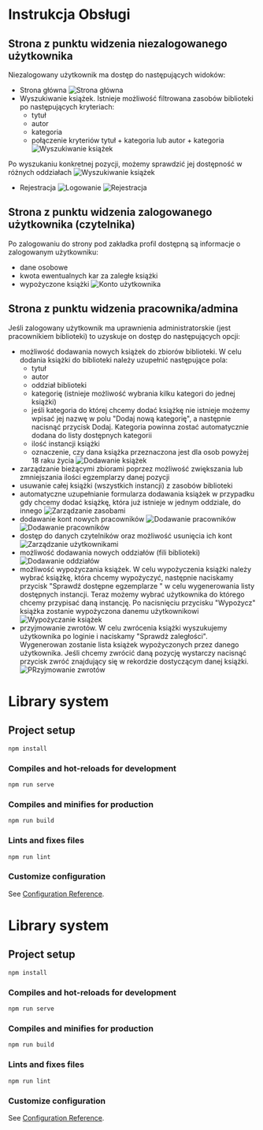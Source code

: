 
# Instrukcja Obsługi 

## Strona z punktu widzenia niezalogowanego użytkownika

Niezalogowany użytkownik ma dostęp do następujących widoków:
- Strona główna
![Strona główna](./images_readme/13.PNG)
- Wyszukiwanie książek. Istnieje możliwość filtrowana zasobów biblioteki po następujących kryteriach:
  - tytuł
  - autor
  - kategoria
  - połączenie kryteriów tytuł + kategoria lub autor + kategoria 
![Wyszukiwanie książek](./images_readme/1.PNG)

Po wyszukaniu konkretnej pozycji, możemy sprawdzić jej dostępność w różnych oddziałach
![Wyszukiwanie książek](./images_readme/14.PNG)
- Rejestracja
![Logowanie](./images_readme/2.PNG)
![Rejestracja](./images_readme/3.PNG)



## Strona z punktu widzenia zalogowanego użytkownika (czytelnika)

Po zalogowaniu do strony pod zakładka profil dostępną są informacje o zalogowanym użytkowniku:
- dane osobowe
- kwota ewentualnych kar za zaległe książki
- wypożyczone książki
![Konto użytkownika](./images_readme/12.PNG)



## Strona z punktu widzenia pracownika/admina
Jeśli zalogowany użytkownik ma uprawnienia administratorskie (jest pracownikiem biblioteki) to uzyskuje on dostęp do następujących opcji:
- możliwość dodawania nowych książek do zbiorów biblioteki. W celu dodania książki do biblioteki należy uzupełnić następujące pola:
  - tytuł
  - autor
  - oddział biblioteki
  - kategorię (istnieje możliwość wybrania kilku kategori do jednej książki)
  - jeśli kategoria do której chcemy dodać książkę nie istnieje możemy wpisać jej nazwę w polu "Dodaj nową kategorię", a następnie nacisnąć przycisk Dodaj. Kategoria powinna zostać automatycznie dodana do listy dostępnych kategorii
  - ilość instancji książki
  - oznaczenie, czy dana książka przeznaczona jest dla osob powyżej 18 raku życia
![Dodawanie książek](./images_readme/4.PNG)
- zarządzanie bieżącymi zbiorami poprzez możliwość zwiększania lub zmniejszania ilości egzemplarzy danej pozycji
- usuwanie całej książki (wszystkich instancji) z zasobów biblioteki
- automatyczne uzupełnianie formularza dodawania książek w przypadku gdy chcemy dodać książkę, która już istnieje w jednym oddziale, do innego
![Zarządzanie zasobami](./images_readme/5.PNG)
- dodawanie kont nowych pracowników
![Dodawanie pracowników](./images_readme/6.PNG)
![Dodawanie pracowników](./images_readme/7.PNG)
- dostęp do danych czytelników oraz możliwość usunięcia ich kont
![Zarządzanie użytkownikami](./images_readme/8.PNG)
- możliwość dodawania nowych oddziałów (fili biblioteki)
![Dodawanie oddziałów](./images_readme/9.PNG)
- możliwość wypożyczania książek. W celu wypożyczenia książki należy wybrać książkę, która chcemy wypożyczyć, następnie naciskamy przycisk "Sprawdź dostępne egzemplarze " w celu wygenerowania listy dostępnych instancji. Teraz możemy wybrać użytkownika do którego chcemy przypisać daną instancję. Po nacisnięciu przycisku "Wypożycz" książka zostanie wypożyczona danemu użytkownikowi 
![Wypożyczanie książek](./images_readme/10.PNG)
- przyjmowanie zwrotów. W celu zwrócenia książki wyszukujemy użytkownika po loginie i naciskamy "Sprawdż zaległości". Wygenerowan zostanie lista książek wypożyczonych przez danego użytkownika. Jeśli chcemy zwrócić daną pozycję wystarczy nacisnąć przycisk zwróć znajdujący się w rekordzie dostyczącym danej książki.
![PRzyjmowanie zwrotów](./images_readme/11.PNG)


# Library system

## Project setup
```
npm install
```

### Compiles and hot-reloads for development
```
npm run serve
```

### Compiles and minifies for production
```
npm run build
```

### Lints and fixes files
```
npm run lint
```

### Customize configuration
See [Configuration Reference](https://cli.vuejs.org/config/).
# Library system

## Project setup
```
npm install
```

### Compiles and hot-reloads for development
```
npm run serve
```

### Compiles and minifies for production
```
npm run build
```

### Lints and fixes files
```
npm run lint
```

### Customize configuration
See [Configuration Reference](https://cli.vuejs.org/config/).

 
